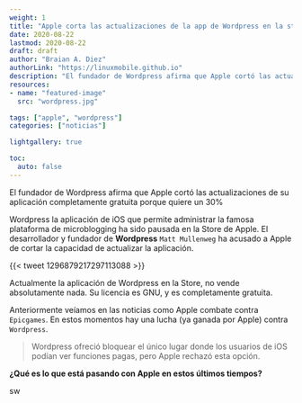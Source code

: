 ```yaml
---
weight: 1
title: "Apple corta las actualizaciones de la app de Wordpress en la store."
date: 2020-08-22
lastmod: 2020-08-22
draft: draft
author: "Braian A. Diez"
authorLink: "https://linuxmobile.github.io"
description: "El fundador de Wordpress afirma que Apple cortó las actualizaciones de su aplicación completamente gratuita porque quiere un 30%"
resources:
- name: "featured-image"
  src: "wordpress.jpg"

tags: ["apple", "wordpress"]
categories: ["noticias"]

lightgallery: true

toc:
  auto: false
---
```


El fundador de Wordpress afirma que Apple cortó las actualizaciones de su aplicación completamente gratuita porque quiere un 30%


<!--more-->


Wordpress la aplicación de iOS que permite administrar la famosa plataforma de microblogging ha sido pausada en la Store de Apple.
El desarrollador y fundador de **Wordpress** `Matt Mullenweg` ha acusado a Apple de cortar la capacidad de actualizar la aplicación. 


{{< tweet 1296879217297113088 >}}

Actualmente la aplicación de Wordpress en la Store, no vende absolutamente nada. Su licencia es GNU, y es completamente gratuita. 

Anteriormente veíamos en las noticias como Apple combate contra `Epicgames`. En estos momentos hay una lucha (ya ganada por Apple) contra `Wordpress`.

> Wordpress ofreció bloquear el único lugar donde los usuarios de iOS podían ver funciones pagas, pero Apple rechazó esta opción.

**¿Qué es lo que está pasando con Apple en estos últimos tiempos?**


sw
